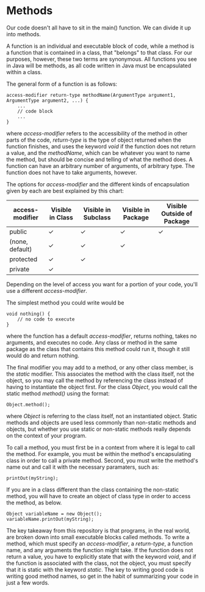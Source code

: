 # Methods
Our code doesn't all have to sit in the main() function. We can divide it up into methods.

A function is an individual and executable block of code, while a method is a function that
is contained in a class, that "belongs" to that class. For our purposes, however, these two terms
are synonymous. All functions you see in Java will be methods, as all code written in Java must be 
encapsulated within a class.

The general form of a function is as follows:
```
access-modifier return-type methodName(ArgumentType argument1, ArgumentType argument2, ...) {
	...
	// code block
	...
}
```
where *access-modifier* refers to the accessibility of the method in other parts of the code, *return-type* 
is the type of object returned when the function finishes, and uses the keyword *void* if the function does 
not return a value, and the *methodName*, which can be whatever you want to name the method, but should be 
concise and telling of what the method does. A function can have an arbitrary number of arguments, of arbitrary 
type. The function does not have to take arguments, however.

The options for *access-modifier* and the different kinds of encapsulation given by each are best explained 
by this chart:

| access-modifier | Visible in Class | Visible in Subclass | Visible in Package | Visible Outside of Package |
|-----------------|------------------|---------------------|--------------------|----------------------------|
| public          |     ✓            |     ✓               |     ✓              |     ✓                      |
| (none, default) |     ✓            |     ✓               |     ✓              |                            |
| protected       |     ✓            |     ✓               |                    |                            |
| private         |     ✓            |                     |                    |                            |

Depending on the level of access you want for a portion of your code, you'll use a different *access-modifier*.

The simplest method you could write would be
```
void nothing() {
	// no code to execute
}
```
where the function has a default *access-modifier*, returns nothing, takes no arguments, and executes no code.
Any class or method in the same package as the class that contains this method could run it, though it still
would do and return nothing.

The final modifier you may add to a method, or any other class member, is the *static* modifier. This associates
the method with the class itself, not the object, so you may call the method by referencing the class instead of
having to instantiate the object first. For the class *Object*, you would call the static method *method()* 
using the format:
```
Object.method();
```
where *Object* is referring to the class itself, not an instantiated object. Static methods and objects are used
less commonly than non-static methods and objects, but whether you use static or non-static methods really depends 
on the context of your program.

To call a method, you must first be in a context from where it is legal to call the method. For example, you
must be within the method's encapsulating class in order to call a private method. Second, you must write the
method's name out and call it with the necessary paramaters, such as:
```
printOut(myString);
```
If you are in a class different than the class containing the non-static method, you will have to create an object 
of class type in order to access the method, as below.
```
Object variableName = new Object();
variableName.printOut(myString);
```

The key takeaway from this repository is that programs, in the real world, are broken down into small executable
blocks called methods. To write a method, which must specify an *access-modifier*, a *return-type*, a function name,
and any arguments the function might take. If the function does not return a value, you have to explicitly state
that with the keyword *void*, and if the function is associated with the class, not the object, you must specify that
it is static with the keyword *static*. The key to writing good code is writing good method names, so get in the habit 
of summarizing your code in just a few words.
